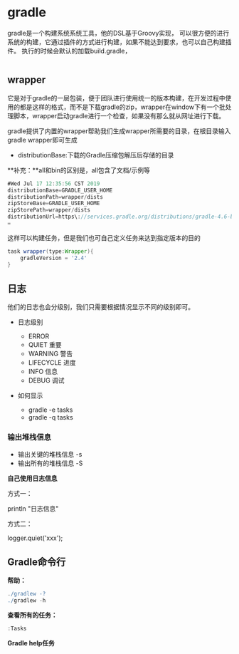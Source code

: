 # gradle

gradle是一个构建系统系统工具，他的DSL基于Groovy实现， 可以很方便的进行系统的构建，它通过插件的方式进行构建，如果不能达到要求，也可以自己构建插件。
执行的时候会默认的加载build.gradle，

```java
```

## wrapper

它是对于gradle的一层包装，便于团队进行使用统一的版本构建，在开发过程中使用的都是这样的格式，而不是下载gradle的zip，wrapper在window下有一个批处理脚本，wrapper启动gradle进行一个检查，如果没有那么就从网址进行下载。

gradle提供了内置的wrapper帮助我们生成wrapper所需要的目录，在根目录输入gradle wrapper即可生成

- distributionBase:下载的Gradle压缩包解压后存储的目录


**补充：**all和bin的区别是，all包含了文档/示例等

```gradle
#Wed Jul 17 12:35:56 CST 2019
distributionBase=GRADLE_USER_HOME
distributionPath=wrapper/dists
zipStoreBase=GRADLE_USER_HOME
zipStorePath=wrapper/dists
distributionUrl=https\://services.gradle.org/distributions/gradle-4.6-bin.zip
=
```

这样可以构建任务，但是我们也可自己定义任务来达到指定版本的目的

```gradle
task wrapper(type:Wrapper){
    gradleVersion = '2.4'
}
```

## 日志

他们的日志也会分级别，我们只需要根据情况显示不同的级别即可。

- 日志级别
    - ERROR     
    - QUIET     重要
    - WARNING   警告
    - LIFECYCLE 进度
    - INFO      信息
    - DEBUG     调试

- 如何显示
    - gradle -e tasks
    - gradle -q tasks

### 输出堆栈信息

- 输出关键的堆栈信息 -s 
- 输出所有的堆栈信息 -S

**自己使用日志信息**

方式一：

println "日志信息"

方式二：

logger.quiet('xxx');


## Gradle命令行

**帮助：**

```gradle
./gradlew -?
./gradlew -h
```

**查看所有的任务：**

```gradle
:Tasks
```

**Gradle help任务**
